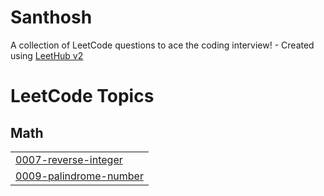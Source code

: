 # Santhosh
A collection of LeetCode questions to ace the coding interview! - Created using [LeetHub v2](https://github.com/arunbhardwaj/LeetHub-2.0)

<!---LeetCode Topics Start-->
# LeetCode Topics
## Math
|  |
| ------- |
| [0007-reverse-integer](https://github.com/Santhosh73420/Santhosh/tree/master/0007-reverse-integer) |
| [0009-palindrome-number](https://github.com/Santhosh73420/Santhosh/tree/master/0009-palindrome-number) |
<!---LeetCode Topics End-->